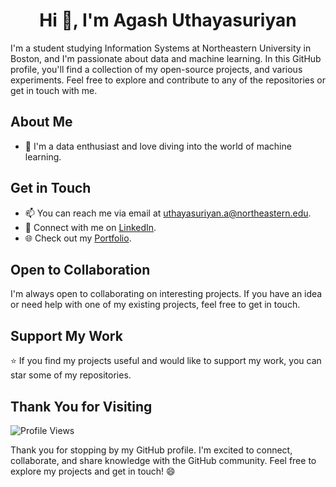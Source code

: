 <h1 align="center">Hi 👋, I'm Agash Uthayasuriyan</h1>

I'm a student studying Information Systems at Northeastern University in Boston, and I'm passionate about data and machine learning. In this GitHub profile, you'll find a collection of my open-source projects, and various experiments. Feel free to explore and contribute to any of the repositories or get in touch with me.

## About Me

- 🌱 I'm a data enthusiast and love diving into the world of machine learning.

## Get in Touch

- 📫 You can reach me via email at uthayasuriyan.a@northeastern.edu.
- 💬 Connect with me on [LinkedIn](https://www.linkedin.com/in/agash-uthayasuriyan/).
- 🌐 Check out my [Portfolio](https://agash912.github.io).

## Open to Collaboration

I'm always open to collaborating on interesting projects. If you have an idea or need help with one of my existing projects, feel free to get in touch.

## Support My Work

⭐ If you find my projects useful and would like to support my work, you can star some of my repositories.

## Thank You for Visiting
![Profile Views](https://komarev.com/ghpvc/?username=SivaranjaniSuresj&label=Profile+Views&color=blueviolet)

Thank you for stopping by my GitHub profile. I'm excited to connect, collaborate, and share knowledge with the GitHub community. Feel free to explore my projects and get in touch! 😄

